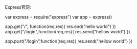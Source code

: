 

Express官网:

var express = require("express")
var app = express()

app.get("/", function(req,res){
    res.end("hello world")
})
app.get("/login",function(req,res){
    res.send("hellow world")
})

app.post("/login",function(req,res){
    res.send("hellow world")
})